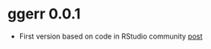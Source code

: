 # ggerr 0.0.1

* First version based on code in RStudio community [post](https://community.rstudio.com/t/using-stat-instead-of-dplyr-to-summarize-groups-in-a-ggplot/13916/7?u=tp2750)
